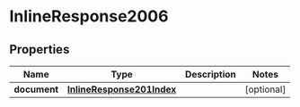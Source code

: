 
# InlineResponse2006

## Properties
Name | Type | Description | Notes
------------ | ------------- | ------------- | -------------
**document** | [**InlineResponse201Index**](InlineResponse201Index.md) |  |  [optional]



